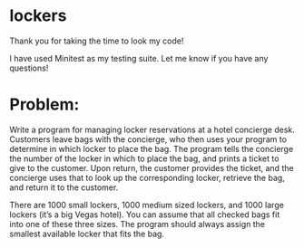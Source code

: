 # lockers

Thank you for taking the time to look my code! 

I have used Minitest as my testing suite. Let me know if you have any questions!


# Problem:

Write a program for managing locker reservations at a hotel concierge desk. Customers leave bags with the concierge, 
who then uses your program to determine in which locker to place the bag. The program tells the concierge the number 
of the locker in which to place the bag, and prints a ticket to give to the customer. Upon return, the customer 
provides the ticket, and the concierge uses that to look up the corresponding locker, retrieve the bag, and return 
it to the customer.

There are 1000 small lockers, 1000 medium sized lockers, and 1000 large lockers (it’s a big Vegas hotel). You can 
assume that all checked bags fit into one of these three sizes. The program should always assign the smallest available
locker that fits the bag.
